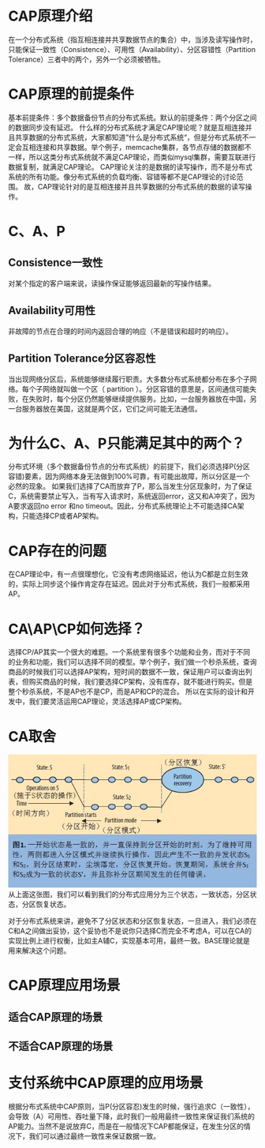 # CAP原理介绍
在一个分布式系统（指互相连接并共享数据节点的集合）中，当涉及读写操作时，只能保证一致性（Consistence）、可用性（Availability）、分区容错性（Partition Tolerance）三者中的两个，另外一个必须被牺牲。
# CAP原理的前提条件
基本前提条件：多个数据备份节点的分布式系统。默认的前提条件：两个分区之间的数据同步没有延迟。
什么样的分布式系统才满足CAP理论呢？就是互相连接并且共享数据的分布式系统，大家都知道”什么是分布式系统“，但是分布式系统不一定会互相连接和共享数据。举个例子，memcache集群，各节点存储的数据都不一样，所以这类分布式系统就不满足CAP理论，而类似mysql集群，需要互联进行数据复制，就满足CAP理论。
CAP理论关注的是数据的读写操作，而不是分布式系统的所有功能。像分布式系统的负载均衡、容错等都不是CAP理论的讨论范围。
故，CAP理论针对的是互相连接并且共享数据的分布式系统的数据的读写操作。
 
# C、A、P
## Consistence一致性
对某个指定的客户端来说，读操作保证能够返回最新的写操作结果。
## Availability可用性
非故障的节点在合理的时间内返回合理的响应（不是错误和超时的响应）。
## Partition Tolerance分区容忍性
当出现网络分区后，系统能够继续履行职责。大多数分布式系统都分布在多个子网络。每个子网络就叫做一个区（ partition ）。分区容错的意思是，区间通信可能失
败，在失败时，每个分区仍然能够继续提供服务。比如，一台服务器放在中国，另一台服务器放在美国，这就是两个区，它们之间可能无法通信。
# 为什么C、A、P只能满足其中的两个？
分布式环境（多个数据备份节点的分布式系统）的前提下，我们必须选择P(分区容错)要素，因为网络本身无法做到100%可靠，有可能出故障，所以分区是一个必然的现象。
如果我们选择了CA而放弃了P，那么当发生分区现象时，为了保证C，系统需要禁止写入，当有写入请求时，系统返回error，这又和A冲突了，因为A要求返回no error 和no timeout。因此，分布式系统理论上不可能选择CA架构，只能选择CP或者AP架构。
# CAP存在的问题
在CAP理论中，有一点很理想化，它没有考虑网络延迟，他认为C都是立刻生效的，实际上同步这个操作肯定存在延迟。因此对于分布式系统，我们一般都采用AP。
# CA\AP\CP如何选择？
选择CP/AP其实一个很大的难题。一个系统里有很多个功能和业务，而对于不同的业务和功能，我们可以选择不同的模型。举个例子，我们做一个秒杀系统，查询商品的时候我们可以选择AP架构，短时间的数据不一致，保证用户可以查询出列表，但购买商品的时候，我们要选择CP架构，没有库存，就不能进行购买。但是整个秒杀系统，不是AP也不是CP，而是AP和CP的混合。
所以在实际的设计和开发中，我们要灵活运用CAP理论，灵活选择AP或CP架构。

# CA取舍
![网络分区时的状态](https://github.com/fujianye/DailyGain/blob/master/CAP%E5%8E%9F%E7%90%86%E5%88%86%E5%8C%BA%E6%A8%A1%E5%BC%8F.png '描述信息')
从上面这张图，我们可以看到我们的分布式应用分为三个状态，一致状态，分区状态，分区恢复状态。

对于分布式系统来讲，避免不了分区状态和分区恢复状态，一旦进入，我们必须在C和A之间做出妥协，这个妥协也不是说你只选择C而完全不考虑A，可以在CA的实现比例上进行权衡，比如主A辅C，实现基本可用，最终一致。BASE理论就是用来解决这个问题。


# CAP原理应用场景
## 适合CAP原理的场景

## 不适合CAP原理的场景

# 支付系统中CAP原理的应用场景



根据分布式系统中CAP原则，当P(分区容忍)发生的时候，强行追求C（一致性），会导致（A）可用性、吞吐量下降，此时我们一般用最终一致性来保证我们系统的AP能力。当然不是说放弃C，而是在一般情况下CAP都能保证，在发生分区的情况下，我们可以通过最终一致性来保证数据一致。
